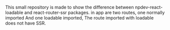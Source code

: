  This small repository is made to show the difference between npdev-react-loadable and react-router-ssr packages.
in app are two routes, one normally imported
  And one loadable imported,
The route imported with loadable does not have SSR.
